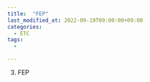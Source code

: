 ```yaml
---
title:  "FEP"
last_modified_at: 2022-09-19T09:00:00+09:00
categories:
  - ETC
tags: 
  - 

---
```



3. FEP
